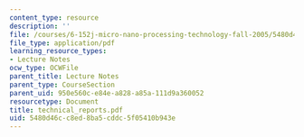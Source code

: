 ```yaml
---
content_type: resource
description: ''
file: /courses/6-152j-micro-nano-processing-technology-fall-2005/5480d46cc8ed8ba5cddc5f05410b943e_technical_reports.pdf
file_type: application/pdf
learning_resource_types:
- Lecture Notes
ocw_type: OCWFile
parent_title: Lecture Notes
parent_type: CourseSection
parent_uid: 950e560c-e84e-a828-a85a-111d9a360052
resourcetype: Document
title: technical_reports.pdf
uid: 5480d46c-c8ed-8ba5-cddc-5f05410b943e
---
```

